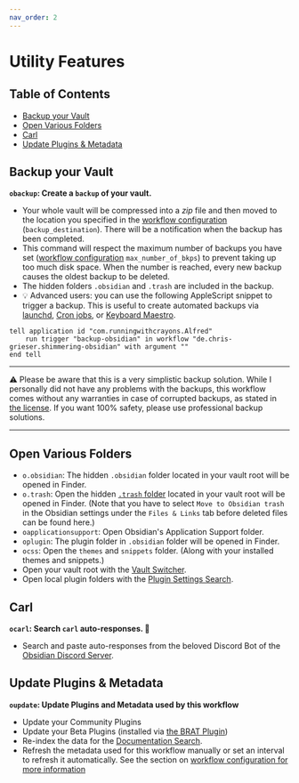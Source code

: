 ```yaml
---
nav_order: 2
---
```


# Utility Features

## Table of Contents
<!-- MarkdownTOC -->

- [Backup your Vault](#backup-your-vault)
- [Open Various Folders](#open-various-folders)
- [Carl](#carl)
- [Update Plugins & Metadata](#update-plugins--metadata)

<!-- /MarkdownTOC -->

## Backup your Vault
**`obackup`: Create a `backup` of your vault.**
- Your whole vault will be compressed into a *zip* file and then moved to the location you specified in the [workflow configuration](Workflow%20Configuration.md#Backups) (`backup_destination`). There will be a notification when the backup has been completed.
- This command will respect the maximum number of backups you have set ([workflow configuration](Workflow%20Configuration.md#Backups) `max_number_of_bkps`) to prevent taking up too much disk space. When the number is reached, every new backup causes the oldest backup to be deleted.
- The hidden folders `.obsidian` and `.trash` are included in the backup.
- 💡 Advanced users: you can use the following AppleScript snippet to trigger a backup. This is useful to create automated backups via [launchd](https://launchd.info/), [Cron jobs](https://ostechnix.com/a-beginners-guide-to-cron-jobs/), or [Keyboard Maestro](https://www.keyboardmaestro.com/main/).

```applescript
tell application id "com.runningwithcrayons.Alfred"
	run trigger "backup-obsidian" in workflow "de.chris-grieser.shimmering-obsidian" with argument ""
end tell
```

---

⚠️ Please be aware that this is a very simplistic backup solution. While I personally did not have any problems with the backups, this workflow comes without any warranties in case of corrupted backups, as stated in [the license](https://github.com/chrisgrieser/shimmering-obsidian/blob/main/LICENSE). If you want 100% safety, please use professional backup solutions.

---

## Open Various Folders
- `o.obsidian`: The hidden `.obsidian` folder located in your vault root will be opened in Finder.
- `o.trash`: Open the hidden [`.trash` folder](https://help.obsidian.md/Advanced+topics/Deleting+files) located in your vault root will be opened in Finder. (Note that you have to select `Move to Obsidian trash` in the Obsidian settings under the `Files & Links` tab before deleted files can be found here.)
- `oapplicationsupport`: Open Obsidian's Application Support folder.
- `oplugin`: The plugin folder in `.obsidian` folder will be opened in Finder.
- `ocss`: Open the `themes` and `snippets` folder. (Along with your installed themes and snippets.)
- Open your vault root with the [Vault Switcher](Vault%20Switcher.md).
- Open local plugin folders with the [Plugin Settings Search](Settings%20Search.md).

## Carl
**`ocarl`: Search `carl` auto-responses. 🐢**
- Search and paste auto-responses from the beloved Discord Bot of the [Obsidian Discord Server](https://discord.gg/veuWUTm).

## Update Plugins & Metadata
**`oupdate`: Update Plugins and Metadata used by this workflow**
- Update your Community Plugins
- Update your Beta Plugins (installed via [the BRAT Plugin](https://github.com/TfTHacker/obsidian42-brat))
- Re-index the data for the [Documentation Search](Documentation%20Search.md).
- Refresh the metadata used for this workflow manually or set an interval to refresh it automatically. See the section on [workflow configuration for more information](Workflow%20Configuration.md#Metadata-Extractor-Configuration)
